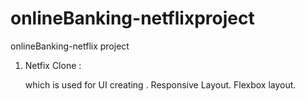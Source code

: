 # onlineBanking-netflixproject


onlineBanking-netflix project 

1) Netfix Clone :
   
   which is used for UI creating .
   Responsive Layout.
   Flexbox layout.
